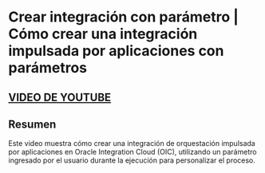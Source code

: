 # Crear integración con parámetro | Cómo crear una integración impulsada por aplicaciones con parámetros

## [VIDEO DE YOUTUBE](https://www.youtube.com/watch?v=T-N58b5y6-s&list=PL3X62LScvI_IQ-5ji5SQGx3Zc0IhZB3jZ&index=10)

## Resumen

Este video muestra cómo crear una integración de orquestación impulsada por aplicaciones en Oracle Integration Cloud (OIC), utilizando un parámetro ingresado por el usuario durante la ejecución para personalizar el proceso.